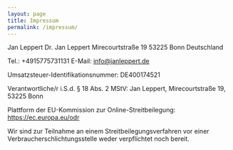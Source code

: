 ```yaml
---
layout: page
title: Impressum
permalink: /impressum/
---
```


Jan Leppert
Dr. Jan Leppert
Mirecourtstraße 19
53225 Bonn
Deutschland

Tel.: +4915775731131
E-Mail: info@janleppert.de

Umsatzsteuer-Identifikationsnummer: DE400174521

Verantwortliche/r i.S.d. § 18 Abs. 2 MStV:
Jan Leppert, Mirecourtstraße 19, 53225 Bonn

Plattform der EU-Kommission zur Online-Streitbeilegung: https://ec.europa.eu/odr

Wir sind zur Teilnahme an einem Streitbeilegungsverfahren vor einer Verbraucherschlichtungsstelle weder verpflichtet noch bereit.